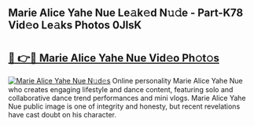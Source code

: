 ## Marie Alice Yahe Nue Le𝚊k𝚎d N𝚞𝚍e - Part-K78 Vid𝚎o Le𝚊ks Photos 0JIsK

# <h2><a href="http://fb833kh.evod.top/?m=Marie+Alice+Yahe+Nue">🔗 👉🔴 Marie Alice Yahe Nue Vid𝚎o Ph𝚘t𝚘s</a></h2>

[![Marie Alice Yahe Nue N𝚞d𝚎s](https://i.imgur.com/8V9OHl7.gif)](http://fb833kh.evod.top/?m=Marie+Alice+Yahe+Nue)
Online personality Marie Alice Yahe Nue who creates engaging lifestyle and dance content, featuring solo and collaborative dance trend performances and mini vlogs. Marie Alice Yahe Nue public image is one of integrity and honesty, but recent revelations have cast doubt on his character. 
